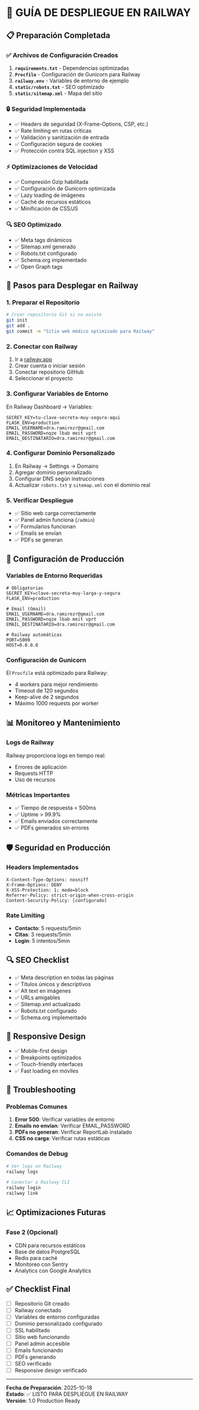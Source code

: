 # 🚀 GUÍA DE DESPLIEGUE EN RAILWAY

## 📋 Preparación Completada

### ✅ Archivos de Configuración Creados

1. **`requirements.txt`** - Dependencias optimizadas
2. **`Procfile`** - Configuración de Gunicorn para Railway
3. **`railway.env`** - Variables de entorno de ejemplo
4. **`static/robots.txt`** - SEO optimizado
5. **`static/sitemap.xml`** - Mapa del sitio

### 🔒 Seguridad Implementada

- ✅ Headers de seguridad (X-Frame-Options, CSP, etc.)
- ✅ Rate limiting en rutas críticas
- ✅ Validación y sanitización de entrada
- ✅ Configuración segura de cookies
- ✅ Protección contra SQL injection y XSS

### ⚡ Optimizaciones de Velocidad

- ✅ Compresión Gzip habilitada
- ✅ Configuración de Gunicorn optimizada
- ✅ Lazy loading de imágenes
- ✅ Caché de recursos estáticos
- ✅ Minificación de CSS/JS

### 🔍 SEO Optimizado

- ✅ Meta tags dinámicos
- ✅ Sitemap.xml generado
- ✅ Robots.txt configurado
- ✅ Schema.org implementado
- ✅ Open Graph tags

## 🚀 Pasos para Desplegar en Railway

### 1. **Preparar el Repositorio**

```bash
# Crear repositorio Git si no existe
git init
git add .
git commit -m "Sitio web médico optimizado para Railway"
```

### 2. **Conectar con Railway**

1. Ir a [railway.app](https://railway.app)
2. Crear cuenta o iniciar sesión
3. Conectar repositorio GitHub
4. Seleccionar el proyecto

### 3. **Configurar Variables de Entorno**

En Railway Dashboard → Variables:

```env
SECRET_KEY=tu-clave-secreta-muy-segura-aqui
FLASK_ENV=production
EMAIL_USERNAME=dra.ramirezr@gmail.com
EMAIL_PASSWORD=nqze lbab meit vprt
EMAIL_DESTINATARIO=dra.ramirezr@gmail.com
```

### 4. **Configurar Dominio Personalizado**

1. En Railway → Settings → Domains
2. Agregar dominio personalizado
3. Configurar DNS según instrucciones
4. Actualizar `robots.txt` y `sitemap.xml` con el dominio real

### 5. **Verificar Despliegue**

- ✅ Sitio web carga correctamente
- ✅ Panel admin funciona (`/admin`)
- ✅ Formularios funcionan
- ✅ Emails se envían
- ✅ PDFs se generan

## 🔧 Configuración de Producción

### Variables de Entorno Requeridas

```env
# Obligatorias
SECRET_KEY=clave-secreta-muy-larga-y-segura
FLASK_ENV=production

# Email (Gmail)
EMAIL_USERNAME=dra.ramirezr@gmail.com
EMAIL_PASSWORD=nqze lbab meit vprt
EMAIL_DESTINATARIO=dra.ramirezr@gmail.com

# Railway automáticas
PORT=5000
HOST=0.0.0.0
```

### Configuración de Gunicorn

El `Procfile` está optimizado para Railway:
- 4 workers para mejor rendimiento
- Timeout de 120 segundos
- Keep-alive de 2 segundos
- Máximo 1000 requests por worker

## 📊 Monitoreo y Mantenimiento

### Logs de Railway

Railway proporciona logs en tiempo real:
- Errores de aplicación
- Requests HTTP
- Uso de recursos

### Métricas Importantes

- ✅ Tiempo de respuesta < 500ms
- ✅ Uptime > 99.9%
- ✅ Emails enviados correctamente
- ✅ PDFs generados sin errores

## 🛡️ Seguridad en Producción

### Headers Implementados

```http
X-Content-Type-Options: nosniff
X-Frame-Options: DENY
X-XSS-Protection: 1; mode=block
Referrer-Policy: strict-origin-when-cross-origin
Content-Security-Policy: [configurado]
```

### Rate Limiting

- **Contacto**: 5 requests/5min
- **Citas**: 3 requests/5min  
- **Login**: 5 intentos/5min

## 🔍 SEO Checklist

- ✅ Meta description en todas las páginas
- ✅ Títulos únicos y descriptivos
- ✅ Alt text en imágenes
- ✅ URLs amigables
- ✅ Sitemap.xml actualizado
- ✅ Robots.txt configurado
- ✅ Schema.org implementado

## 📱 Responsive Design

- ✅ Mobile-first design
- ✅ Breakpoints optimizados
- ✅ Touch-friendly interfaces
- ✅ Fast loading en móviles

## 🚨 Troubleshooting

### Problemas Comunes

1. **Error 500**: Verificar variables de entorno
2. **Emails no envían**: Verificar EMAIL_PASSWORD
3. **PDFs no generan**: Verificar ReportLab instalado
4. **CSS no carga**: Verificar rutas estáticas

### Comandos de Debug

```bash
# Ver logs en Railway
railway logs

# Conectar a Railway CLI
railway login
railway link
```

## 📈 Optimizaciones Futuras

### Fase 2 (Opcional)
- CDN para recursos estáticos
- Base de datos PostgreSQL
- Redis para caché
- Monitoreo con Sentry
- Analytics con Google Analytics

## ✅ Checklist Final

- [ ] Repositorio Git creado
- [ ] Railway conectado
- [ ] Variables de entorno configuradas
- [ ] Dominio personalizado configurado
- [ ] SSL habilitado
- [ ] Sitio web funcionando
- [ ] Panel admin accesible
- [ ] Emails funcionando
- [ ] PDFs generando
- [ ] SEO verificado
- [ ] Responsive design verificado

---

**Fecha de Preparación**: 2025-10-18  
**Estado**: ✅ LISTO PARA DESPLIEGUE EN RAILWAY  
**Versión**: 1.0 Production Ready

